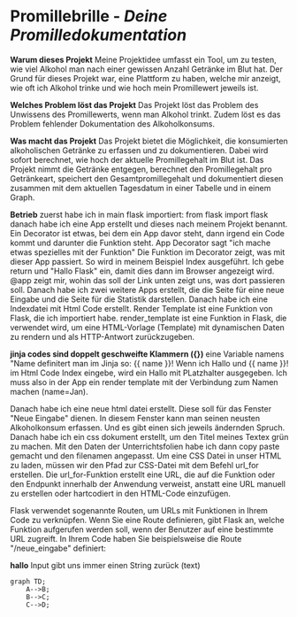 #  Promillebrille - *Deine Promilledokumentation*


**Warum dieses Projekt** 
Meine Projektidee umfasst ein Tool, um zu testen, wie viel Alkohol man nach einer gewissen Anzahl Getränke im Blut hat.
Der Grund für dieses Projekt war, eine Plattform zu haben, welche mir anzeigt, wie oft ich Alkohol trinke und wie 
hoch mein Promillewert jeweils ist. 

**Welches Problem löst das Projekt**
Das Projekt löst das Problem des Unwissens des Promillewerts, wenn man Alkohol trinkt. Zudem löst es das Problem
fehlender Dokumentation des Alkoholkonsums. 

**Was macht das Projekt**
Das Projekt bietet die Möglichkeit, die konsumierten alkoholischen Getränke zu erfassen und zu dokumentieren. Dabei
wird sofort berechnet, wie hoch der aktuelle Promillegehalt im Blut ist. Das Projekt nimmt die Getränke entgegen, 
berechnet den Promillegehalt pro Getränkeart, speichert den Gesamtpromillegehalt und dokumentiert diesen zusammen mit dem 
aktuellen Tagesdatum in einer Tabelle und in einem Graph. 

**Betrieb**
zuerst habe ich in main flask importiert: from flask import flask
danach habe ich eine App erstellt und dieses nach meinem Projekt benannt. 
Ein Decorator ist etwas, bei dem ein App davor steht, dann irgend ein Code kommt und darunter die Funktion steht. 
App Decorator sagt "ich mache etwas spezielles mit der Funktion"
Die Funktion im Decorator zeigt, was mit dieser App passiert. So wird in meinem Beispiel Index ausgeführt. 
Ich gebe return und "Hallo Flask" ein, damit dies dann im Browser angezeigt wird. 
@app zeigt mir, wohin das soll
der Link unten zeigt uns, was dort passieren soll. 
Danach habe ich zwei weitere Apps erstellt, die die Seite für eine neue Eingabe und die Seite für die Statistik darstellen. 
Danach habe ich eine Indexdatei mit Html Code erstellt. 
Render Template ist eine Funktion von Flask, die ich importiert habe. 
render_template ist eine Funktion in Flask, die verwendet wird, um eine HTML-Vorlage (Template) mit dynamischen Daten zu rendern und als HTTP-Antwort zurückzugeben.

**jinja codes sind doppelt geschweifte Klammern ({})**
eine Variable namens "Name definitert man im Jinja so: {{ name }}!
Wenn ich Hallo und {{ name }}! im Html Code Index eingebe, wird ein Hallo mit PLatzhalter ausgegeben. 
Ich muss also in der App ein render template mit der Verbindung zum Namen machen (name=Jan).

Danach habe ich eine neue html datei erstellt. Diese soll für das Fenster "Neue Eingabe" dienen. 
In diesem Fenster kann man seinen neusten Alkoholkonsum erfassen. Und es gibt einen sich jeweils ändernden Spruch. 
Danach habe ich ein css dokument erstellt, um den Titel meines Textex grün zu machen. Mit den Daten der Unterrichtsfolien 
habe ich dann copy paste gemacht und den filenamen angepasst. 
Um eine CSS Datei in unser HTML zu laden, müssen wir den Pfad zur CSS-Datei mit dem Befehl url_for erstellen. 
Die url_for-Funktion erstellt eine URL, die auf die Funktion oder den Endpunkt innerhalb der Anwendung verweist, anstatt eine URL manuell zu erstellen oder hartcodiert in den HTML-Code einzufügen. 

Flask verwendet sogenannte Routen, um URLs mit Funktionen in Ihrem Code zu verknüpfen. 
Wenn Sie eine Route definieren, gibt Flask an, welche Funktion aufgerufen werden soll, wenn der Benutzer auf eine bestimmte URL zugreift. In Ihrem Code haben Sie beispielsweise die Route "/neue_eingabe" definiert:

**hallo**
Input gibt uns immer einen String zurück (text)

```mermaid
graph TD;
    A-->B;
    B-->C;
    C-->D;
